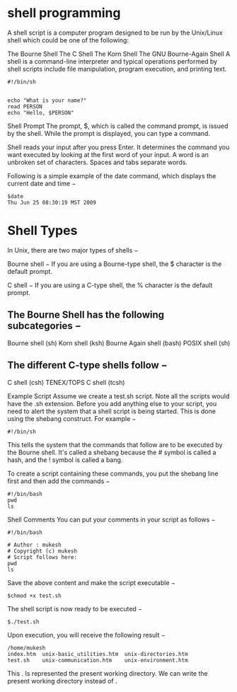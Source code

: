 # shell programming
A shell script is a computer program designed to be run by the Unix/Linux shell which could be one of the following:

The Bourne Shell
The C Shell
The Korn Shell
The GNU Bourne-Again Shell
A shell is a command-line interpreter and typical operations performed by shell scripts include file manipulation, program execution, and printing text.

~~~
#!/bin/sh


echo "What is your name?"
read PERSON
echo "Hello, $PERSON"
~~~

Shell Prompt
The prompt, $, which is called the command prompt, is issued by the shell. While the prompt is displayed, you can type a command.

Shell reads your input after you press Enter. It determines the command you want executed by looking at the first word of your input. A word is an unbroken set of characters. Spaces and tabs separate words.

Following is a simple example of the date command, which displays the current date and time −
~~~
$date
Thu Jun 25 08:30:19 MST 2009
~~~
# Shell Types
In Unix, there are two major types of shells −

Bourne shell − If you are using a Bourne-type shell, the $ character is the default prompt.

C shell − If you are using a C-type shell, the % character is the default prompt.

## The Bourne Shell has the following subcategories −

Bourne shell (sh)
Korn shell (ksh)
Bourne Again shell (bash)
POSIX shell (sh)
## The different C-type shells follow −

C shell (csh)
TENEX/TOPS C shell (tcsh)

Example Script
Assume we create a test.sh script. Note all the scripts would have the .sh extension. Before you add anything else to your script, you need to alert the system that a shell script is being started. This is done using the shebang construct. For example −
~~~
#!/bin/sh
~~~
This tells the system that the commands that follow are to be executed by the Bourne shell. It's called a shebang because the # symbol is called a hash, and the ! symbol is called a bang.

To create a script containing these commands, you put the shebang line first and then add the commands −
~~~
#!/bin/bash
pwd
ls
~~~
Shell Comments
You can put your comments in your script as follows −
~~~
#!/bin/bash

# Author : mukesh
# Copyright (c) mukesh
# Script follows here:
pwd
ls
~~~
Save the above content and make the script executable −
~~~
$chmod +x test.sh
~~~
The shell script is now ready to be executed −
~~~
$./test.sh
~~~
Upon execution, you will receive the following result −
~~~
/home/mukesh
index.htm  unix-basic_utilities.htm  unix-directories.htm  
test.sh    unix-communication.htm    unix-environment.htm
~~~
This . Is represented the present working directory. We can write the present working directory instead of .
